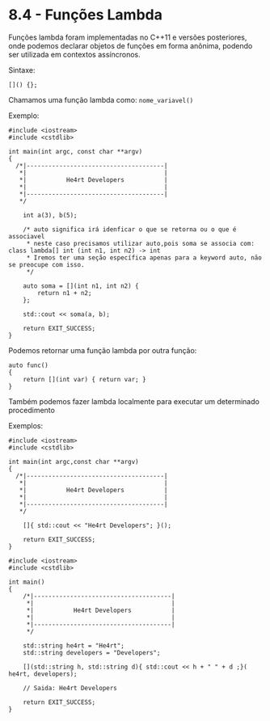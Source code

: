 # 8.4 - Funções Lambda

Funções lambda foram implementadas no C++11 e versões posteriores, onde podemos declarar objetos de funções em forma anônima, podendo ser utilizada em contextos assíncronos.

Sintaxe:

`[]() {};`

Chamamos uma função lambda como: `nome_variavel()`

Exemplo:
```cpp{0}
#include <iostream>
#include <cstdlib>

int main(int argc, const char **argv)
{
  /*|--------------------------------------|
   *|                                      |
   *|           He4rt Developers           |
   *|                                      |
   *|--------------------------------------|
   */

    int a(3), b(5);

    /* auto significa irá idenficar o que se retorna ou o que é associavel
     * neste caso precisamos utilizar auto,pois soma se associa com: class lambda[] int (int n1, int n2) -> int
     * Iremos ter uma seção específica apenas para a keyword auto, não se preocupe com isso.
     */

    auto soma = [](int n1, int n2) {
        return n1 + n2;
    };

    std::cout << soma(a, b);

    return EXIT_SUCCESS;
}
```

Podemos retornar uma função lambda por outra função:

```cpp{0}
auto func()
{
    return [](int var) { return var; }
}
```

Também podemos fazer lambda localmente para executar um determinado procedimento

Exemplos:

```cpp{0}
#include <iostream>
#include <cstdlib>

int main(int argc,const char **argv) 
{
  /*|--------------------------------------|
   *|                                      |
   *|           He4rt Developers           |
   *|                                      |
   *|--------------------------------------|
   */

    []{ std::cout << "He4rt Developers"; }();

    return EXIT_SUCCESS;
}
```
```cpp{0}
#include <iostream>
#include <cstdlib>

int main() 
{
    /*|--------------------------------------|
     *|                                      |
     *|           He4rt Developers           |
     *|                                      |
     *|--------------------------------------|
     */

    std::string he4rt = "He4rt";
    std::string developers = "Developers";

    [](std::string h, std::string d){ std::cout << h + " " + d ;}( he4rt, developers);

    // Saida: He4rt Developers

    return EXIT_SUCCESS;
}
```